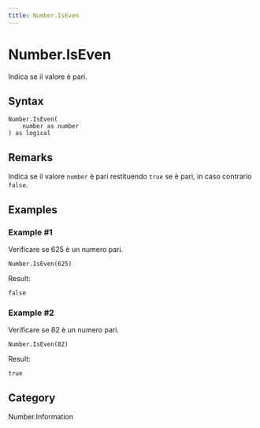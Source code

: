 ```yaml
---
title: Number.IsEven
---
```


# Number.IsEven


Indica se il valore è pari.


## Syntax

```powerquery
Number.IsEven(
    number as number
) as logical
```


## Remarks

Indica se il valore <code>number</code> è pari restituendo <code>true</code> se è pari, in caso contrario <code>false</code>.


## Examples

### Example #1 
Verificare se 625 è un numero pari.
```powerquery
Number.IsEven(625)
```

Result: 
```powerquery
false
```


### Example #2 
Verificare se 82 è un numero pari.
```powerquery
Number.IsEven(82)
```

Result: 
```powerquery
true
```




## Category
Number.Information
